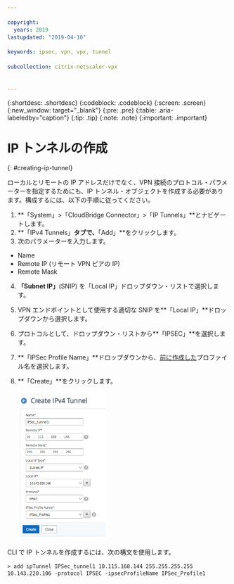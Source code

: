 ```yaml
---

copyright:
  years: 2019
lastupdated: "2019-04-10"

keywords: ipsec, vpn, vpx, tunnel

subcollection: citrix-netscaler-vpx


---
```


{:shortdesc: .shortdesc}
{:codeblock: .codeblock}
{:screen: .screen}
{:new_window: target="_blank"}
{:pre: .pre}
{:table: .aria-labeledby="caption"}
{:tip: .tip}
{:note: .note}
{:important: .important}

# IP トンネルの作成
{: #creating-ip-tunnel}

ローカルとリモートの IP アドレスだけでなく、VPN 接続のプロトコル・パラメーターを指定するためにも、IP トンネル・オブジェクトを作成する必要があります。構成するには、以下の手順に従ってください。

1.	**「System」>「CloudBridge Connector」>「IP Tunnels」**とナビゲートします。
2.	**「IPv4 Tunnels」**タブで、**「Add」**をクリックします。
3.	次のパラメーターを入力します。
  *	Name
  *	Remote IP (リモート VPN ピアの IP)
  *	Remote Mask
4.	**「Subnet IP」**(SNIP) を「Local IP」ドロップダウン・リストで選択します。
5.	VPN エンドポイントとして使用する適切な SNIP を**「Local IP」**ドロップダウンから選択します。
6.	プロトコルとして、ドロップダウン・リストから**「IPSEC」**を選択します。
7.	**「IPSec Profile Name」**ドロップダウンから、[前に作成した](/docs/infrastructure/citrix-netscaler-vpx?topic=citrix-netscaler-vpx-enable-required-features-in-vpx)プロファイル名を選択します。 
8.	**「Create」**をクリックします。

    <img src="images/ipsecCreateIPtunnel.png" alt="図" style="width: 200px;"/>

CLI で IP トンネルを作成するには、次の構文を使用します。
  
  ```
  > add ipTunnel IPSec_tunnel1 10.115.168.144 255.255.255.255 10.143.220.106 -protocol IPSEC -ipsecProfileName IPSec_Profile1
  
  ```
